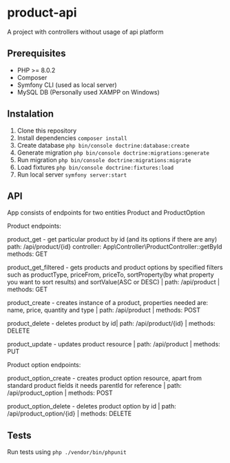 # product-api
A project with controllers without usage of api platform

## Prerequisites

* PHP >= 8.0.2
* Composer
* Symfony CLI (used as local server)
* MySQL DB (Personally used XAMPP on Windows)

## Instalation

1. Clone this repository
2. Install dependencies `composer install`
3. Create database `php bin/console doctrine:database:create`
4. Generate migration `php bin/console doctrine:migrations:generate`
5. Run migration `php bin/console doctrine:migrations:migrate`
6. Load fixtures `php bin/console doctrine:fixtures:load`
7. Run local server `symfony server:start`

## API 
App consists of endpoints for two entities Product and ProductOption

Product endpoints:

product_get - get particular product by id (and its options if there are any)
    path: /api/product/{id}
    controller: App\Controller\ProductController::getById
    methods: GET
    
product_get_filtered - gets products and product options by specified filters such as productType, priceFrom, priceTo, sortProperty(by what property you want to sort results) and sortValue(ASC or DESC) | path: /api/product | methods: GET

product_create - creates instance of a product, properties needed are: name, price, quantity and type | path: /api/product | methods: POST

product_delete - deletes product by id| path: /api/product/{id} | methods: DELETE
    
product_update - updates product resource | path: /api/product | methods: PUT
    
Product option endpoints:

product_option_create - creates product option resource, apart from standard product fields it needs parentId for reference | path: /api/product_option | methods: POST

product_option_delete - deletes product option by id | path: /api/product_option/{id} | methods: DELETE
    
## Tests
Run tests using `php ./vendor/bin/phpunit`

